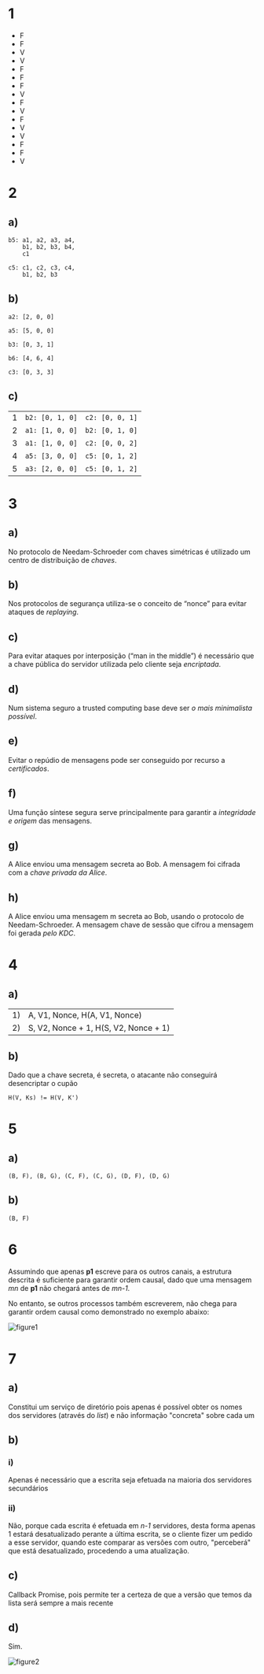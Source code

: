 # 1
- F
- F
- V
- V
- F
- F
- F
- V
- F
- V
- F
- V
- V
- F
- F
- V

# 2
## a)
```
b5: a1, a2, a3, a4,
    b1, b2, b3, b4,
    c1
```
```
c5: c1, c2, c3, c4,
    b1, b2, b3
```
## b)
```
a2: [2, 0, 0]
```
```
a5: [5, 0, 0]
```
```
b3: [0, 3, 1]
```
```
b6: [4, 6, 4]
```
```
c3: [0, 3, 3]
```

## c)
|   |   |   |
|---|---|---|
| 1 | `b2: [0, 1, 0]` | `c2: [0, 0, 1]` |
| 2 | `a1: [1, 0, 0]` | `b2: [0, 1, 0]` |
| 3 | `a1: [1, 0, 0]` | `c2: [0, 0, 2]` |
| 4 | `a5: [3, 0, 0]` | `c5: [0, 1, 2]` |
| 5 | `a3: [2, 0, 0]` | `c5: [0, 1, 2]` |

# 3
## a)
No protocolo de Needam-Schroeder com chaves simétricas é utilizado um centro de distribuição de _chaves_.

## b) 
Nos protocolos de segurança utiliza-se o conceito de “nonce” para evitar ataques de _replaying_.

## c) 
Para evitar ataques por interposição (“man in the middle”) é necessário que a chave pública do servidor utilizada pelo cliente seja _encriptada_.

## d) 
Num sistema seguro a trusted computing base deve ser _o mais minimalista possível_.

## e) 
Evitar o repúdio de mensagens pode ser conseguido por recurso a _certificados_.

## f) 
Uma função síntese segura serve principalmente para garantir a _integridade e origem_ das
mensagens.

## g) 
A Alice enviou uma mensagem secreta ao Bob. A mensagem foi cifrada com a _chave privada da Alice_.

## h) 
A Alice enviou uma mensagem m secreta ao Bob, usando o protocolo de Needam-Schroeder. A mensagem chave de sessão que cifrou a mensagem foi gerada _pelo KDC_.

# 4
## a)
| | |
|---|---|
1) | A, V1, Nonce, H(A, V1, Nonce)
2) | S, V2, Nonce + 1, H(S, V2, Nonce + 1)

## b)
Dado que a chave secreta, é secreta, o atacante não conseguirá desencriptar o cupão

`H(V, Ks) != H(V, K')`

# 5
## a)
`(B, F), (B, G), (C, F), (C, G), (D, F), (D, G)`

## b)
`(B, F)`

# 6
Assumindo que apenas __p1__ escreve para os outros canais, a estrutura descrita é suficiente para garantir ordem causal, dado que uma mensagem _mn_ de __p1__ não chegará antes de _mn-1_.

No entanto, se outros processos também escreverem, não chega para garantir ordem causal como demonstrado no exemplo abaixo:

![figure1](./resources/fig1.png)

# 7
## a)
Constitui um serviço de diretório pois apenas é possível obter os nomes dos servidores (através do _list_) e não informação "concreta" sobre cada um

## b)
### i)
Apenas é necessário que a escrita seja efetuada na maioria dos servidores secundários

### ii)
Não, porque cada escrita é efetuada em _n-1_ servidores, desta forma apenas 1 estará desatualizado perante a última escrita, se o cliente fizer um pedido a esse servidor, quando este comparar as versões com outro, "perceberá" que está desatualizado, procedendo a uma atualização.

## c)
Callback Promise, pois permite ter a certeza de que a versão que temos da lista será sempre a mais recente

## d)
Sim.

![figure2](./resources/fig2.png)